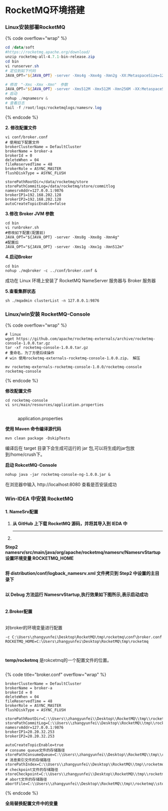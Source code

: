 # RocketMQ环境搭建

### Linux**安装部署RocketMQ**

{% code overflow="wrap" %}
```powershell
cd /data/soft
#https://rocketmq.apache.org/download/
unzip rocketmq-all-4.7.1-bin-release.zip
cd bin
vi runserver.sh
# 定位到如下代码
JAVA_OPT="${JAVA_OPT} -server -Xms4g -Xmx4g -Xmn2g -XX:MetaspaceSize=128m -XX:MaxMetaspaceSize=320m"

# 修改　"-Xms -Xmx -Xmn"　参数
JAVA_OPT="${JAVA_OPT} -server -Xms512M -Xmx512M -Xmn256M -XX:MetaspaceSize=128m -XX:MaxMetaspaceSize=320m"
# 启动
nohup ./mqnamesrv &
# 查看日志
tail -f /root/logs/rocketmqlogs/namesrv.log
```
{% endcode %}

**2. 修改配置文件**

```
vi conf/broker.conf
# 使用如下配置文件
brokerClusterName = DefaultCluster
brokerName = broker-a
brokerId = 0
deleteWhen = 04
fileReservedTime = 48
brokerRole = ASYNC_MASTER
flushDiskType = ASYNC_FLUSH

storePathRootDir=/data/rocketmq/store
storePathCommitLog=/data/rocketmq/store/commitlog
namesrvAddr=127.0.0.1:9876
brokerIP1=192.168.202.128
brokerIP2=192.168.202.128
autoCreateTopicEnable=false

```

**3.修改 Broker JVM 参数**

```
cd bin
vi runbroker.sh 
#修改如下配置(配置前)
JAVA_OPT="${JAVA_OPT} -server -Xms8g -Xmx8g -Xmn4g"
#配置后
JAVA_OPT="${JAVA_OPT} -server -Xms1g -Xmx1g -Xmn512m"
```

**4.启动Broker**

```
cd bin
nohup ./mqbroker -c ../conf/broker.conf &
```

成功在 Linux 环境上安装了 RocketMQ NameServer 服务器与 Broker 服务器

**5.查看集群状态**

```
sh ./mqadmin clusterList -n 127.0.0.1:9876
```

### **Linux/win安装 RocketMQ-Console**

{% code overflow="wrap" %}
```
# linux
wget https://github.com/apache/rocketmq-externals/archive/rocketmq-console-1.0.0.tar.gz
tar -xf rocketmq-console-1.0.0.tar.gz
# 重命名，为了方便后续操作
# win 使用rocketmq-externals-rocketmq-console-1.0.0.zip， 解压

mv rocketmq-externals-rocketmq-console-1.0.0/rocketmq-console  rocketmq-console
```
{% endcode %}

**修改配置文件**

```
cd rocketmq-console
vi src/main/resources/application.properties
```

<figure><img src="../../.gitbook/assets/image (11).png" alt=""><figcaption><p>application.properties</p></figcaption></figure>

**使用 Maven 命令编译源代码**

`mvn clean package -DskipTests`&#x20;

编译后在 target 目录下会生成可运行的 jar 包,可以将生成的jar包放到/home/crush下。

**启动 RokcetMQ-Console**

`nohup java -jar rocketmq-console-ng-1.0.0.jar &`

在浏览器中输入 http://localhost:8080 查看是否安装成功

### Win-IDEA 中安装 RocketMQ

#### 1. NameSrv配置

1. **从 GitHub 上下载 RocketMQ 源码，并将其导入到 IEDA 中**
2.  ****

    <figure><img src="../../.gitbook/assets/image (1).png" alt=""><figcaption></figcaption></figure>

**Step2  namesrv/src/main/java/org/apache/rocketmq/namesrv/NamesrvStartup 设置环境变量 ROCKETMQ\_HOME**

<figure><img src="../../.gitbook/assets/image (24).png" alt=""><figcaption></figcaption></figure>

**将 distribution/conf/logback\_namesrv.xml 文件拷贝到 Step2 中设置的主目录下**

<figure><img src="../../.gitbook/assets/image (7).png" alt=""><figcaption></figcaption></figure>

**以 Debug 方法运行 NamesrvStartup,执行效果如下图所示,表示启动成功**

<figure><img src="../../.gitbook/assets/image (17).png" alt=""><figcaption></figcaption></figure>

#### 2.Broker配置

<figure><img src="../../.gitbook/assets/image (6).png" alt=""><figcaption></figcaption></figure>

对broker的环境变量进行配置

```
-c C:\Users\zhangyunfei\Desktop\RocketMQ\tmp\rocketmq\conf\broker.conf
ROCKETMQ_HOME=C:\Users\zhangyunfei\Desktop\RocketMQ\tmp\rocketmq
```

<figure><img src="../../.gitbook/assets/image (8).png" alt=""><figcaption></figcaption></figure>

<figure><img src="../../.gitbook/assets/image (2).png" alt=""><figcaption></figcaption></figure>

**temp/rocketmq** 是rokcetmq的一个配置文件的位置。

<figure><img src="../../.gitbook/assets/image (4).png" alt=""><figcaption></figcaption></figure>

{% code title="broker.conf" overflow="wrap" %}
```editorconfig
brokerClusterName = DefaultCluster
brokerName = broker-a
brokerId = 0
deleteWhen = 04
fileReservedTime = 48
brokerRole = ASYNC_MASTER
flushDiskType = ASYNC_FLUSH

storePathRootDir=C:\\Users\\zhangyunfei\\Desktop\\RocketMQ\\tmp\\rocketmq\\store
storePathCommitLog=C:\\Users\\zhangyunfei\\Desktop\\RocketMQ\\tmp\\rocketmq\\store\\commitlog
namesrvAddr=127.0.0.1:9876
brokerIP1=20.20.32.253
brokerIP2=20.20.32.253

autoCreateTopicEnable=true
# consume queue文件的存储路径
storePathConsumeQueue=C:\\Users\\zhangyunfei\\Desktop\\RocketMQ\\tmp\\rocketmq\\store\\consumequeue
# 消息索引文件的存储路径
storePathIndex=C:\\Users\\zhangyunfei\\Desktop\\RocketMQ\\tmp\\rocketmq\\store\\index
# checkpoint文件的存储路径
storeCheckpoint=C:\\Users\\zhangyunfei\\Desktop\\RocketMQ\\tmp\\rocketmq\\store\\checkpoint
# abort文件的存储路径
abortFile=C:\\Users\\zhangyunfei\\Desktop\\RocketMQ\\tmp\\rocketmq\\store\\abort
```
{% endcode %}

**全局替换配置文件中的变量**&#x20;

<figure><img src="../../.gitbook/assets/image (9).png" alt=""><figcaption></figcaption></figure>

<figure><img src="../../.gitbook/assets/image (4) (3).png" alt=""><figcaption></figcaption></figure>
